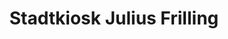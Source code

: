 ---
title: "Stadtkiosk Julius Frilling"
url: /emlichheim/stadtkiosk-julius-frilling/
shop: Kiosk
---